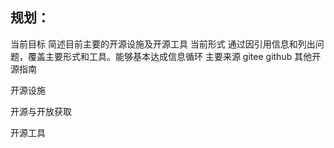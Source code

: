 ## 规划：
当前目标
简述目前主要的开源设施及开源工具
当前形式
通过因引用信息和列出问题，覆盖主要形式和工具。能够基本达成信息循环
主要来源
gitee
github
其他开源指南


开源设施



开源与开放获取




开源工具
